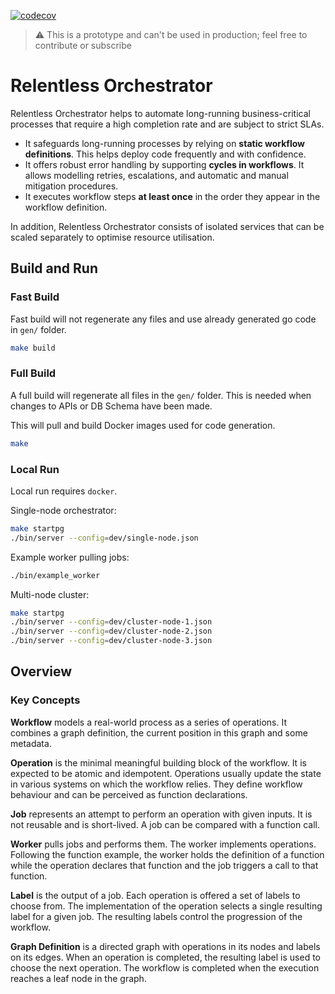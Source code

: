 [![codecov](https://codecov.io/gh/gemlab-dev/relor/graph/badge.svg?token=Y6XRNVMZ1N)](https://codecov.io/gh/gemlab-dev/relor)
> ⚠️ 
> This is a prototype and can't be used in production; feel free to contribute or subscribe

# Relentless Orchestrator

Relentless Orchestrator helps to automate long-running business-critical processes that require a high completion rate and are subject to strict SLAs.

- It safeguards long-running processes by relying on **static workflow definitions**. This helps deploy code frequently and with confidence.
- It offers robust error handling by supporting **cycles in workflows**. It allows modelling retries, escalations, and automatic and manual mitigation procedures.
- It executes workflow steps **at least once** in the order they appear in the workflow definition.

In addition, Relentless Orchestrator consists of isolated services that can be scaled separately to optimise resource utilisation. 



## Build and Run

### Fast Build

Fast build will not regenerate any files and use already generated go code in `gen/` folder.

```sh
make build
```

### Full Build

A full build will regenerate all files in the `gen/` folder. This is needed when changes to APIs or DB Schema have been made.

This will pull and build Docker images used for code generation.

```sh
make
```

### Local Run

Local run requires `docker`.

Single-node orchestrator:

```sh 
make startpg
./bin/server --config=dev/single-node.json
```

Example worker pulling jobs:

```sh
./bin/example_worker

```

Multi-node cluster:

```sh
make startpg
./bin/server --config=dev/cluster-node-1.json
./bin/server --config=dev/cluster-node-2.json
./bin/server --config=dev/cluster-node-3.json
```

## Overview

### Key Concepts

**Workflow** models a real-world process as a series of operations. It combines a graph definition, the current position in this graph and some metadata.

**Operation** is the minimal meaningful building block of the workflow. It is expected to be atomic and idempotent. Operations usually update the state in various systems on which the workflow relies. They define workflow behaviour and can be perceived as function declarations.

**Job** represents an attempt to perform an operation with given inputs. It is not reusable and is short-lived. A job can be compared with a function call.

**Worker** pulls jobs and performs them. The worker implements operations. Following the function example, the worker holds the definition of a function while the operation declares that function and the job triggers a call to that function.

**Label** is the output of a job. Each operation is offered a set of labels to choose from. The implementation of the operation selects a single resulting label for a given job. The resulting labels control the progression of the workflow.

**Graph Definition** is a directed graph with operations in its nodes and labels on its edges. When an operation is completed, the resulting label is used to choose the next operation. The workflow is completed when the execution reaches a leaf node in the graph.
